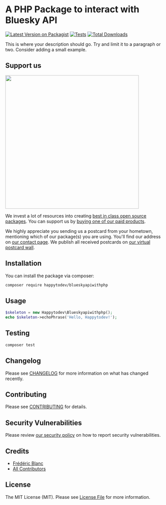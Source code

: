 # A PHP Package to interact with Bluesky API

[![Latest Version on Packagist](https://img.shields.io/packagist/v/happytodev/blueskyapiwithphp.svg?style=flat-square)](https://packagist.org/packages/happytodev/blueskyapiwithphp)
[![Tests](https://img.shields.io/github/actions/workflow/status/happytodev/blueskyapiwithphp/run-tests.yml?branch=main&label=tests&style=flat-square)](https://github.com/happytodev/blueskyapiwithphp/actions/workflows/run-tests.yml)
[![Total Downloads](https://img.shields.io/packagist/dt/happytodev/blueskyapiwithphp.svg?style=flat-square)](https://packagist.org/packages/happytodev/blueskyapiwithphp)

This is where your description should go. Try and limit it to a paragraph or two. Consider adding a small example.

## Support us

[<img src="https://github-ads.s3.eu-central-1.amazonaws.com/blueskyapiwithphp.jpg?t=1" width="419px" />](https://spatie.be/github-ad-click/blueskyapiwithphp)

We invest a lot of resources into creating [best in class open source packages](https://spatie.be/open-source). You can support us by [buying one of our paid products](https://spatie.be/open-source/support-us).

We highly appreciate you sending us a postcard from your hometown, mentioning which of our package(s) you are using. You'll find our address on [our contact page](https://spatie.be/about-us). We publish all received postcards on [our virtual postcard wall](https://spatie.be/open-source/postcards).

## Installation

You can install the package via composer:

```bash
composer require happytodev/blueskyapiwithphp
```

## Usage

```php
$skeleton = new Happytodev\Blueskyapiwithphp();
echo $skeleton->echoPhrase('Hello, Happytodev!');
```

## Testing

```bash
composer test
```

## Changelog

Please see [CHANGELOG](CHANGELOG.md) for more information on what has changed recently.

## Contributing

Please see [CONTRIBUTING](https://github.com/spatie/.github/blob/main/CONTRIBUTING.md) for details.

## Security Vulnerabilities

Please review [our security policy](../../security/policy) on how to report security vulnerabilities.

## Credits

- [Frédéric Blanc](https://github.com/happytodev)
- [All Contributors](../../contributors)

## License

The MIT License (MIT). Please see [License File](LICENSE.md) for more information.
